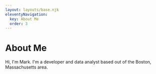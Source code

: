 ```yaml
---
layout: layouts/base.njk
eleventyNavigation:
  key: About Me
  order: 3
---
```

# About Me

Hi, I'm Mark. I'm a developer and data analyst based out of the Boston, Massachusetts area.
